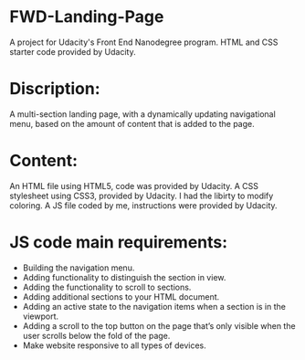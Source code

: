 # FWD-Landing-Page
A project for Udacity's Front End Nanodegree program. 
HTML and CSS starter code provided by Udacity.
# Discription:
A multi-section landing page, with a dynamically updating navigational menu,
based on the amount of content that is added to the page.
# Content:
An HTML file using HTML5, code was provided by Udacity.
A CSS stylesheet using CSS3, provided by Udacity. I had the libirty to modify coloring.
A JS file coded by me, instructions were provided by Udacity.
# JS code main requirements:
- Building the navigation menu.
- Adding functionality to distinguish the section in view.
- Adding the functionality to scroll to sections.
- Adding additional sections to your HTML document.
- Adding an active state to the navigation items when a section is in the viewport.
- Adding a scroll to the top button on the page that’s only visible when the user scrolls below the fold of the page.
- Make website responsive to all types of devices.
